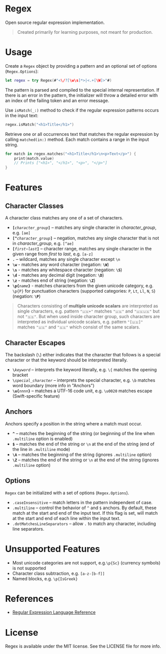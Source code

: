 # Regex

Open source regular expression implementation.

> Created primarily for learning purposes, not meant for production.

# Usage

Create a `Regex` object by providing a pattern and an optional set of options (`Regex.Options`):

```swift
let regex = try Regex(#"<\/?[\w\s]*>|<.+[\W]>"#)
```

The pattern is parsed and compiled to the special internal representation. If there is an error in the pattern, the initializer will throw a detailed error with an index of the failing token and an error message. 

Use `isMatch(_:)` method to check if the regular expression patterns occurs in the input text:

```swift
regex.isMatch("<h1>Title</h1>")
```

Retrieve one or all occurrences text that matches the regular expression by calling `matched(in:)` method. Each match contains a range in the input string.

```swift
for match in regex.matches("<h1>Title</h1>\n<p>Text</p>") {
    print(match.value)
    // Prints ["<h1>", "</h1>", "<p>", "</p>"]
}
```

# Features

## Character Classes

A character class matches any one of a set of characters.

- <code><b>[</b><i>character_group</i><b>]</b></code> – matches any single character in *character_group*, e.g. `[ae]`
- <code><b>[^</b><i>character_group</i><b>]</b></code> – negation, matches any single character that is not in *character_group*, e.g. `[^ae]`
- <code><b>[</b><i>first</i><b>-</b><i>last</i><b>]</b></code> – character range, matches any single character in the given range from *first* to *last*, e.g. `[a-z]`
- <code><b>.</b></code> – wildcard, matches any single character except `\n`
- <code><b>\w</b></code> - matches any word character (negation: <code><b>\W</b></code>)
- <code><b>\s</b></code> - matches any whitespace character (negation: <code><b>\S</b></code>)
- <code><b>\d</b></code> - matches any decimal digit (negation: <code><b>\D</b></code>)
- <code><b>\z</b></code> - matches end of string (negation: <code><b>\Z</b></code>)
- <code><b>\p{</b><i>name</i><b>}</code></b> - matches characters from the given unicode category, e.g. `\p{P}` for punctuation characters (supported categories: `P`, `Lt`, `Ll`, `N`, `S`) (negation: <code><b>\P</b></code>)

> Characters consisting of **multiple unicode scalars** are interpreted as single characters, e.g. pattern  `"🇺🇸+"` matches `"🇺🇸"` and  `"🇺🇸🇺🇸"` but not `"🇸🇸"`. But when used inside character group, such characters are interpreted as individual unicode scalars, e.g. pattern `"[🇺🇸]"` matches `"🇺🇸"` and `"🇸🇸"` which consist of the same scalars.

## Character Escapes

The backslash (<code>\\</code>) either indicates that the character that follows is a special character or that the keyword should be interpreted literally.

- <code><b>\\</b><i>keyword</i></code> – interprets the keyword literally, e.g. `\{` matches the opening bracket
- <code><b>\\<i></b>special_character</i></code> – interprets the special character, e.g. `\b` matches word boundary (more info in "Anchors")
- <code><b>\\u{</b><i>nnnn</i><b>}</b></code> – matches a UTF-16 code unit, e.g. `\u0020` matches escape (Swift-specific feature)

## Anchors

Anchors specify a position in the string where a match must occur.

- <code><b>^</b></code> – matches the beginning of the string (or beginning of the line when `.multiline` option is enabled)
- <code><b>$</b></code> – matches the end of the string or `\n` at the end of the string (end of the line in `.multiline` mode)
- <code><b>\A</b></code> – matches the beginning of the string (ignores `.multiline` option)
- <code><b>\Z</b></code> – matches the end of the string or `\n` at the end of the string (ignores `.multiline` option)

## Options

`Regex` can be initialized with a set of options (`Regex.Options`).

- `.caseInsensitive` – match letters in the pattern independent of case.
- `.multiline` –  control the behavior of `^` and `$` anchors. By default, these match at the start and end of the input text. If this flag is set, will match at the start and end of each line within the input text.
- `.dotMatchesLineSeparators` – allow `.` to match any character, including line separators.

# Unsupported Features

- Most unicode categories are not support, e.g.`\p{Sc}` (currency symbols) is not supported
- Character class subtraction, e.g. `[a-z-[b-f]]`
- Named blocks, e.g. `\p{IsGreek}`

# References

- [Regular Expression Language Reference](https://docs.microsoft.com/en-us/dotnet/standard/base-types/regular-expression-language-quick-reference)

# License

Regex is available under the MIT license. See the LICENSE file for more info.
